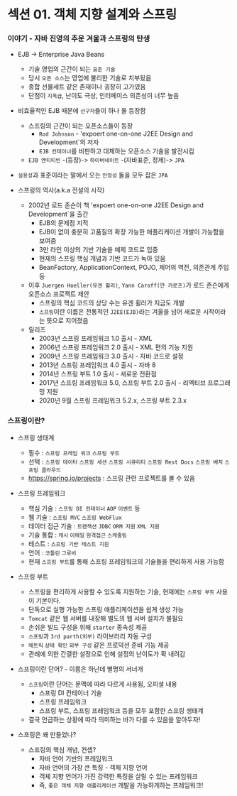 # 섹션 01. 객체 지향 설계와 스프링

### 이야기 - 자바 진영의 추운 겨울과 스프링의 탄생
- EJB -> Enterprise Java Beans
  - 기술 영업의 근간이 되는 `표준 기술`
  - 당시 `오픈 소스`는 영업에 불리한 기술로 치부됬음
  - 종합 선물세트 같은 존재이나 굉장히 고가였음
  - 단점이 `지옥급`, 난이도 극상, 인터페이스 의존성이 너무 높음

- 비효율적인 EJB 때문에 `선구자`들이 하나 둘 등장함
  - 스프링의 근간이 되는 오픈소스들이 등장
    - `Rod Johnson` - 'expoert one-on-one J2EE Design and Development`의 저자
    - `EJB 컨테이너`를 비판하고 대체하는 오픈소스 기술을 발전시킴
  - `EJB 엔티티빈` -(등장)-> `하이버네이트` -(자바표준, 정제)-> `JPA`

- `실용성`과 표준이라는 말에서 오는 `안정성` 둘을 모두 잡은 `JPA`

- 스프링의 역사(a.k.a 전설의 시작)
  - 2002년 로드 존슨이 책 'expoert one-on-one J2EE Design and Development`을 출간
    - EJB의 문제점 지적
    - EJB이 없이 충분히 고품질의 확장 가능한 애플리케이션 개발이 가능함을 보여줌
    - 3만 라인 이상의 기반 기술을 예제 코드로 입증
    - 현재의 스프링 핵심 개념과 기반 코드가 녹아 있음
    - BeanFactory, ApplicationContext, POJO, 제어의 역전, 의존관계 주입 등
  - 이후 `Juergen Hoeller(유겐 휠러)`, `Yann Caroff(얀 카로프)`가 로드 존슨에게 오픈소스 프로젝트 제안
    - 스프링의 핵심 코드의 상당 수는 유겐 휠러가 지금도 개발
    - `스프링`이란 이름은 전통적인 `J2EE(EJB)`라는 겨울을 넘어 새로운 시작이라는 뜻으로 지어졌음
  - 릴리즈
    - 2003년 스프링 프레임워크 1.0 출시 - XML
    - 2006년 스프링 프레임워크 2.0 출시 - XML 편의 기능 지원
    - 2009년 스프링 프레임워크 3.0 출시 - 자바 코드로 설정
    - 2013년 스프링 프레임워크 4.0 출시 - 자바 8
    - 2014년 스프링 부트 1.0 출시 - 새로운 전환점
    - 2017년 스프링 프레임워크 5.0, 스프링 부트 2.0 출시 - 리엑티브 프로그래밍 지원
    - 2020년 9월 스프링 프레임워크 5.2.x, 스프링 부트 2.3.x

### 스프링이란?
- 스프링 생태계
  - 필수 : `스프링 프레임 워크` `스프링 부트`
  - 선택 : `스프링 데이터` `스프링 세션` `스프링 시큐리티` `스프링 Rest Docs` `스프링 배치` `스프링 클라우드`
  - https://spring.io/projects : 스프링 관련 프로젝트를 볼 수 있음

- 스프링 프레임워크
  - 핵심 기술 : `스프링 DI 컨테이너` `AOP` `이벤트` 등
  - 웹 기술 : `스프링 MVC` `스프링 WebFlux`
  - 데이터 접근 기술 : `트랜잭션` `JDBC` `ORM 지원` `XML 지원`
  - 기술 통합 : `캐시` `이메일` `원격접근` `스케줄링`
  - 테스트 : `스프링 기반 테스트 지원`
  - 언어 : `코틀린` `그루비`
  - 현재 `스프링 부트`를 통해 스프링 프레임워크의 기술들을 편리하게 사용 가능함

- 스프링 부트
  - 스프링을 편리하게 사용할 수 있도록 지원하는 기술, 현재에는 `스프링 부트` 사용이 기본이다.
  - 단독으로 실행 가능한 스프링 애플리케이션을 쉽게 생성 가능
  - `Tomcat` 같은 웹 서버를 내장해 별도의 웹 서버 설치가 불필요
  - 손쉬운 빌드 구성을 위해 `starter` 종속성 제공
  - `스프링`과 `3rd parth(외부)` 라이브러리 자동 구성
  - `메트릭` `상태 확인` `외부 구성` 같은 프로덕션 준비 기능 제공
  - 관례에 의한 간결한 설정으로 인해 설정의 난이도가 확 내려감

- 스프링이란 단어? - 이름은 하난데 별명의 서너개
  - `스프링`이란 단어는 문맥에 따라 다르게 사용됨, 오피셜 내용
    - 스프링 DI 컨테이너 기술
    - 스프링 프레임워크
    - 스프링 부트, 스프링 프레임워크 등을 모두 포함한 스프링 생태계
  - 결국 언급하는 상황에 따라 의미하는 바가 다를 수 있음을 알아두자!

- 스프링은 왜 만들었나?
  - 스프링의 핵심 개념, 컨셉?
    - 자바 언어 기반의 프레임워크
    - 자바 언어의 가장 큰 특징 - 객체 지향 언어
    - 객체 지향 언어가 가진 강력한 특징을 살릴 수 있는 프레임워크
    - 즉, `좋은 객체 지향 애플리케이션` 개발을 가능하게하는 프레임워크!